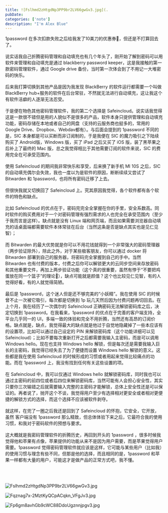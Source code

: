 ```yaml
---
title: ![Fslhmd2zHtgdNp3PP9br2LV66gwGv3.jpg](.
pubDate: 
categories: ['note']
description: "I'm Alex Blue"
---
```


1password 在多次扣款失败之后给我发了10美刀的优惠券🤣，但还是不打算回去了。<br><br>说实话我自己折腾密码管理和自动填充也有几个年头了，刚开始了解到密码可以用软件来管理和自动填充是通过 blackberry password keeper，这是我接触的第一款密码管理软件，通过 Google drive 备份，当时第一次体会到了不用记一大堆密码的快乐。<br><br>后来我打算切换到其他产品是因为我发现 BlackBerry 的软件运行都需要一个叫做 BlackBerry hub+服务的软件在后台常驻，不然就无法进行自动填充，这让我这个有软件洁癖的人逐渐无法忍受。<br><br>于是便在物色其他密码管理软件，我的第二个选择是 Safeincloud。说实话我觉得这是一款很不错但是用的人貌似不是很多的产品，软件本身只提供管理和自动填充功能，密码存储在本地或者自己的网盘（支持的云服务商也挺多的，常用的 Google Drive、Dropbox、Webdav都有）。与后面会提到的 1password 不同的是，SIC 本身都是可以买断而非订阅制的，于是我便在 SIC 的魔力吸引之下陆续购买了 Android版，Windows 版，买了 iPad 之后又买了 iOS 版，装了黑苹果之后补上了最终的 Mac 版，总之我觉得相比于其他需要订阅的软件来说，SIC 的费用完全在可承受范围内。<br> <br>使用 Safeincloud 的期间我非常快乐和享受，后来换了新手机 MI 10S 之后，SIC 的自动填充偶尔会失效，我也一度以为是软件的原因，断断续续又尝试了 Bitwarden 和 1password，也将所有密码迁移了上去。<br><br>但很快我就又切换回了 Safeincloud 上。究其原因我觉得，各个软件都有各个软件的特色和缺点。<br><br>比如 Safeincloud 的优点在于，密码完完全全掌握在你的手里，安全系数高。同时软件的购买费用对于一个对密码管理有强烈需求的人也完全在承受范围内（至少于我而言是这样）。缺点就是没有 Linux 端和网页端，而且如果需要浏览器自动填充的话桌面端都需要软件本体常驻在后台（当然这条是否是缺点其实也是见仁见智）；<br><br>而 Bitwarden 的最大优势就是你可以不用花钱就得到一个非常强大的密码管理器（两步验证除外），除此之外，对于某些极客朋友，你可以通过 docker 将 Bitwarden 部署到自己的服务器，将密码完全掌握到自己的手中。当然 Bitwarden 也有付费的版本，付费之后你可以解锁更大的云同步空间来存放密码和其他重要文件，再加上两步验证功能（这个真的很重要，虽然有悖于“不要把鸡蛋放在同一个篮子”的理论🤣），缺点可能就是颜值？这个也比较见仁见智，有的人觉得好看，有的人就觉得简陋。<br><br>最后是 1password，这个迷人但是还不够完美的“小妖精”。我在使用 SIC 的时候曾不止一次被它吸引，每次都是切换到 1p 玩几天然后因为付费问题再切回去。在上个月，我在经历了一次偶尔的 Safeincloud 正确密码无法解锁密码库之后，决定切换到 1password。在我看来，1password 的优点在于完善的客户端支持，全平台几乎同一的 UI，多端一致的体验和完全不用折腾，当然还有高昂的订阅价格。缺点就是，缺点，我觉得最大的缺点就是他过于自觉地隐藏掉了一些本应该有的设置项，比如可以通过自己设定的 PIN 来解锁密码库（这个功能详细可以见 Safeincloud）；比如不要每次重新打开之后都需要我输入主密码，而是可以调用 Windows hello。现在也支持 Windows hello 解锁，但是每次还是需要我输入巨长的主密码，我觉得已经失去了为了便捷而设置 Windows hello 解锁的意义。这些都是我在使用 Safeincloud 的时候形成的习惯或者用起来觉得比较痛点的功能。而在 1password 上，我没有找到任何有关这些设置的项。<br><br>在 Safeincloud 中，我可以仅通过 Windows hello 就解锁密码库，同时我也可以通过主密码的前四位或者后四位来解锁密码库，当然可能有人会担心安全性，其实只要你三次输错之后就需要输入完整的主密码才能解锁，总体上安全性还是可以保证的。再者说了，抛开这个不谈，我觉得用户至少有选择相对更安全或者相对更便捷的解锁方式的选择，而这个选择不应该被软件剥夺。<br><br>就这样，在兜了一圈之后我还是回到了 Safeincloud 的怀抱，它安全，它开放，虽然 客户端没有 1password 那么精致，但总体体验下来之后，它最符合我的使用习惯，和我对于密码软件的预想与要求。<br><br>这大概就是我密码管理软件的折腾历史，再回到开头的 1password ，很多时候我觉得他和苹果有点像，苹果提供的功能从来不是因为用户需要，而是苹果觉得用户需要。1password 觉得密码管理软件就应该是这样，它可能与某些用户（比如我）的使用习惯与理念有些不同，但那是他的选择，而且相同的是，1password 和苹果一样都有大量的用户，可能这才是做产品的正常方式吧，我不懂。<br><br><br><br>

![Fslhmd2zHtgdNp3PP9br2LV66gwGv3.jpg](./attachments/bafkreidbjv5lay5sakvc7k32brn5lfafqxknhvn5ooofmd2mzkqsxfa2iu)

![Fqznag7x-2MztKyQCpACqkn_VFgJv3.jpg](./attachments/bafkreigbdmnzbeh3wg72ugbhh4u7hqkyci7d5ox2v2yleeqzfbn7jyrkwu)

![Fp6gm8avhGb9cWC88DdoUgznnjpgv3.jpg](./attachments/bafkreihopbnj6a7ospm4le4b2y465opiyrisrgt6zwc2qv3omthfktbsyu)